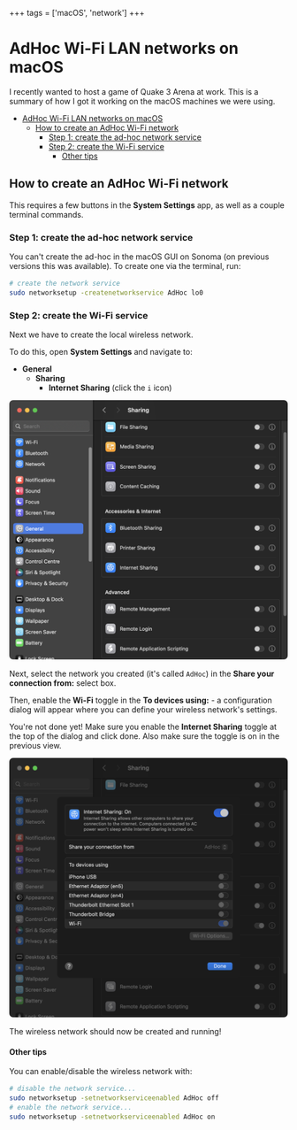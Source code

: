 +++
tags = ['macOS', 'network']
+++

# AdHoc Wi-Fi LAN networks on macOS

I recently wanted to host a game of Quake 3 Arena at work. This is a summary of how I got it working on the macOS machines we were using.

- [AdHoc Wi-Fi LAN networks on macOS](#adhoc-wi-fi-lan-networks-on-macos)
  - [How to create an AdHoc Wi-Fi network](#how-to-create-an-adhoc-wi-fi-network)
    - [Step 1: create the ad-hoc network service](#step-1-create-the-ad-hoc-network-service)
    - [Step 2: create the Wi-Fi service](#step-2-create-the-wi-fi-service)
      - [Other tips](#other-tips)


## How to create an AdHoc Wi-Fi network

This requires a few buttons in the **System Settings** app, as well as a couple terminal commands.

### Step 1: create the ad-hoc network service

You can't create the ad-hoc in the macOS GUI on Sonoma (on previous versions this was available). To create one via the terminal, run:

```bash title="Create an ad-hoc network"
# create the network service
sudo networksetup -createnetworkservice AdHoc lo0
```

### Step 2: create the Wi-Fi service

Next we have to create the local wireless network.

To do this, open **System Settings** and navigate to:

* **General**
  * **Sharing**
    * **Internet Sharing** (click the `i` icon)

![General -> Sharing](images/general_sharing.png)

Next, select the network you created (it's called `AdHoc`) in the **Share your connection from:** select box.

Then, enable the **Wi-Fi** toggle in the **To devices using:** - a configuration dialog will appear where you can define your wireless network's settings.

You're not done yet! Make sure you enable the **Internet Sharing** toggle at the top of the dialog and click done. Also make sure the toggle is on in the previous view.

![Internet Sharing Settings](images/internet_sharing_settings.png)

The wireless network should now be created and running!

#### Other tips

You can enable/disable the wireless network with:

```bash
# disable the network service...
sudo networksetup -setnetworkserviceenabled AdHoc off
# enable the network service...
sudo networksetup -setnetworkserviceenabled AdHoc on
```
